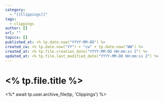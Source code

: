 ```yaml
---
category:
  - "[[Clippings]]"
tags:
  - clippings
author: []
url: ""
topics: []
published_at: <% tp.date.now("YYYY-MM-DD") %>
created_cw: <% tp.date.now("YY") + "cw" + tp.date.now("WW") %>
created_at: <% tp.file.creation_date("YYYY-MM-DD HH:mm:ss Z") %>
updated_at: <% tp.file.last_modified_date("YYYY-MM-DD HH:mm:ss Z") %>
---
```


# <% tp.file.title %>

<%* await tp.user.archive_file(tp, 'Clippings') %>